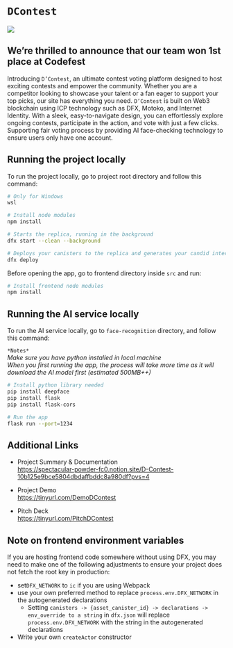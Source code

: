 # `DContest`

<img src="https://scontent.cdninstagram.com/v/t51.29350-15/462218855_1198265131459219_5436943921733853923_n.jpg?stp=dst-jpg_e35&efg=eyJ2ZW5jb2RlX3RhZyI6ImltYWdlX3VybGdlbi4xNDQweDE0NDAuc2RyLmYyOTM1MC5kZWZhdWx0X2ltYWdlIn0&_nc_ht=scontent.cdninstagram.com&_nc_cat=107&_nc_ohc=1rstANR_nZsQ7kNvgElxGfV&_nc_gid=fa5b4dfdd57141b5b49adb988820cad3&edm=APs17CUBAAAA&ccb=7-5&ig_cache_key=MzQ3MTkyNjU5NTM1NDAxNDQ4MA%3D%3D.3-ccb7-5&oh=00_AYCm7S8xWodDvGKAMEo_AmuutQa0af6fjR_UZ8GTMbM_Gg&oe=6706B571&_nc_sid=10d13b"/>

## We’re thrilled to announce that our team won 1st place at Codefest

Introducing `D’Contest`, an ultimate contest voting platform designed to host exciting contests and empower the community. Whether you are a competitor looking to showcase your talent or a fan eager to support your top picks, our site has everything you need. `D’Contest` is built on Web3 blockchain using ICP technology such as DFX, Motoko, and Internet Identity. With a sleek, easy-to-navigate design, you can effortlessly explore ongoing contests, participate in the action, and vote with just a few clicks. Supporting fair voting process by providing AI face-checking technology to ensure users only have one account.

## Running the project locally

To run the project locally, go to project root directory and follow this command:

```bash
# Only for Windows
wsl

# Install node modules
npm install

# Starts the replica, running in the background
dfx start --clean --background

# Deploys your canisters to the replica and generates your candid interface
dfx deploy
```

Before opening the app, go to frontend directory inside `src` and run:

```bash
# Install frontend node modules
npm install
```

## Running the AI service locally

To run the AI service locally, go to `face-recognition` directory, and follow this command:

`*Notes*`<br />
*Make sure you have python installed in local machine*<br />
*When you first running the app, the process will take more time as it will download the AI model first (estimated 500MB++)*<br />

```bash
# Install python library needed
pip install deepface
pip install flask
pip install flask-cors

# Run the app
flask run --port=1234
```

## Additional Links

- Project Summary & Documentation<br />
  https://spectacular-powder-fc0.notion.site/D-Contest-10b125e9bce5804dbdaffbddc8a980df?pvs=4
  
- Project Demo<br />
  https://tinyurl.com/DemoDContest

- Pitch Deck<br />
  https://tinyurl.com/PitchDContest

## Note on frontend environment variables

If you are hosting frontend code somewhere without using DFX, you may need to make one of the following adjustments to ensure your project does not fetch the root key in production:

- set`DFX_NETWORK` to `ic` if you are using Webpack
- use your own preferred method to replace `process.env.DFX_NETWORK` in the autogenerated declarations
  - Setting `canisters -> {asset_canister_id} -> declarations -> env_override to a string` in `dfx.json` will replace `process.env.DFX_NETWORK` with the string in the autogenerated declarations
- Write your own `createActor` constructor
